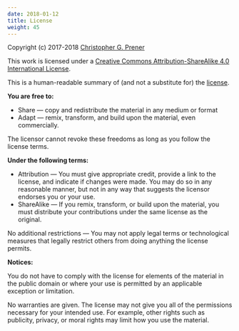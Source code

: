 ```yaml
---
date: 2018-01-12
title: License
weight: 45
---
```


Copyright (c) 2017-2018 [Christopher G. Prener](http://chris-prener.github.io)

This work is licensed under a [Creative Commons Attribution-ShareAlike 4.0 International License](https://creativecommons.org/licenses/by-sa/4.0/).

This is a human-readable summary of (and not a substitute for) the [license](https://creativecommons.org/licenses/by-sa/4.0/legalcode).

**You are free to:**

- Share — copy and redistribute the material in any medium or format
- Adapt — remix, transform, and build upon the material, even commercially.

The licensor cannot revoke these freedoms as long as you follow the license terms.

**Under the following terms:**

- Attribution — You must give appropriate credit, provide a link to the license, and indicate if changes were made. You may do so in any reasonable manner, but not in any way that suggests the licensor endorses you or your use.
- ShareAlike — If you remix, transform, or build upon the material, you must distribute your contributions under the same license as the original.

No additional restrictions — You may not apply legal terms or technological measures that legally restrict others from doing anything the license permits.

**Notices:**

You do not have to comply with the license for elements of the material in the public domain or where your use is permitted by an applicable exception or limitation.

No warranties are given. The license may not give you all of the permissions necessary for your intended use. For example, other rights such as publicity, privacy, or moral rights may limit how you use the material.